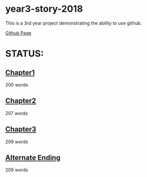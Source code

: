 year3-story-2018
================

This is a 3rd year project demonstrating the ability to use github. 

[Github Page](https://adzierzak.github.io/year3-story-2018)


STATUS:
=======

[Chapter1](https://adzierzak.github.io/year3-story-2018/chapter1.html)
---------
200 words

[Chapter2](https://adzierzak.github.io/year3-story-2018/chapter2.html)
---------
207 words

[Chapter3](https://adzierzak.github.io/year3-story-2018/chapter3.html)
---------
209 words

[Alternate Ending](https://adzierzak.github.io/year3-story-2018/alternateEnding.html)
---------
209 words


